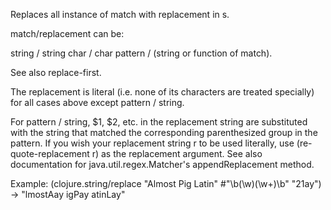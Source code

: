 Replaces all instance of match with replacement in s.

   match/replacement can be:

   string / string
   char / char
   pattern / (string or function of match).

   See also replace-first.

   The replacement is literal (i.e. none of its characters are treated
   specially) for all cases above except pattern / string.

   For pattern / string, $1, $2, etc. in the replacement string are
   substituted with the string that matched the corresponding
   parenthesized group in the pattern.  If you wish your replacement
   string r to be used literally, use (re-quote-replacement r) as the
   replacement argument.  See also documentation for
   java.util.regex.Matcher's appendReplacement method.

   Example:
   (clojure.string/replace "Almost Pig Latin" #"\b(\w)(\w+)\b" "$2$1ay")
   -> "lmostAay igPay atinLay"